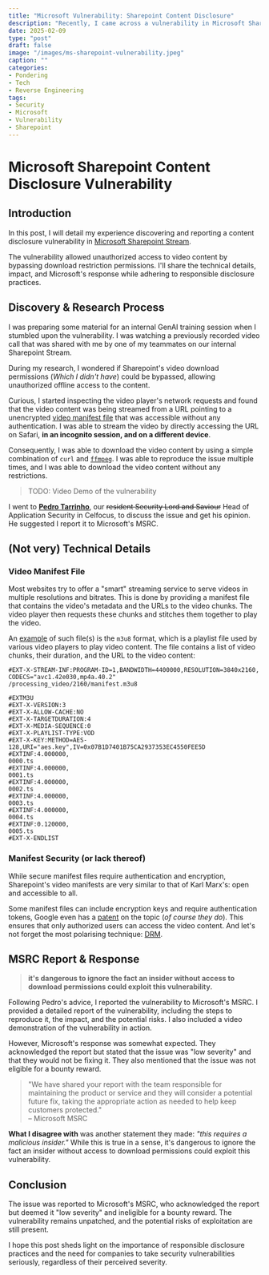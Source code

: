 ```yaml
---
title: "Microsoft Vulnerability: Sharepoint Content Disclosure"
description: "Recently, I came across a vulnerability in Microsoft Sharepoint that allowed bypassing video content download permissions. In this post, I will share the details of the vulnerability, the reproduction process and steps, and how Microsoft’s MSRC handled my report."
date: 2025-02-09
type: "post"
draft: false
image: "/images/ms-sharepoint-vulnerability.jpeg"
caption: ""
categories:
- Pondering
- Tech
- Reverse Engineering
tags:
- Security
- Microsoft
- Vulnerability
- Sharepoint
---
```


# Microsoft Sharepoint Content Disclosure Vulnerability

##	Introduction
In this post, I will detail my experience discovering and reporting a content disclosure vulnerability in [Microsoft Sharepoint Stream](https://learn.microsoft.com/en-us/stream/streamnew/overview).

The vulnerability allowed unauthorized access to video content by bypassing download restriction permissions. I'll share the technical details, impact, and Microsoft's response while adhering to responsible disclosure practices.

## Discovery & Research Process
I was preparing some material for an internal GenAI training session when I stumbled upon the vulnerability. I was watching a previously recorded video call that was shared with me by one of my teammates on our internal Sharepoint Stream. 

During my research, I wondered if Sharepoint's video download permissions (_Which I didn't have_) could be bypassed, allowing unauthorized offline access to the content.

Curious, I started inspecting the video player's network requests and found that the video content was being streamed from a URL pointing to a unencrypted [video manifest file](https://api.video/what-is/video-manifest/) that was accessible without any authentication. I was able to stream the video by directly accessing the URL on Safari, __in an incognito session, and on a different device__.

Consequently, I was able to download the video content by using a simple combination of `curl` and [`ffmpeg`](https://www.ffmpeg.org/). I was able to reproduce the issue multiple times, and I was able to download the video content without any restrictions.

> TODO: Video Demo of the vulnerability

I went to [__Pedro Tarrinho__](https://www.linkedin.com/in/tarrinho/), our <s>resident Security Lord and Saviour</s> Head of Application Security in Celfocus, to discuss the issue and get his opinion. He suggested I report it to Microsoft's MSRC.

## (Not very) Technical Details

### Video Manifest File
Most websites try to offer a "smart" streaming service to serve videos in multiple resolutions and bitrates. This is done by providing a manifest file that contains the video's metadata and the URLs to the video chunks. The video player then requests these chunks and stitches them together to play the video.

An [example](https://api.video/what-is/video-manifest/) of such file(s) is the `m3u8` format, which is a playlist file used by various video players to play video content. The file contains a list of video chunks, their duration, and the URL to the video content:
```m3u8
#EXT-X-STREAM-INF:PROGRAM-ID=1,BANDWIDTH=4400000,RESOLUTION=3840x2160, CODECS="avc1.42e030,mp4a.40.2"
/processing_video/2160/manifest.m3u8
```

```m3u8
#EXTM3U
#EXT-X-VERSION:3
#EXT-X-ALLOW-CACHE:NO
#EXT-X-TARGETDURATION:4
#EXT-X-MEDIA-SEQUENCE:0
#EXT-X-PLAYLIST-TYPE:VOD
#EXT-X-KEY:METHOD=AES-128,URI="aes.key",IV=0x07B1D7401B75CA2937353EC4550FEE5D
#EXTINF:4.000000,
0000.ts
#EXTINF:4.000000,
0001.ts
#EXTINF:4.000000,
0002.ts
#EXTINF:4.000000,
0003.ts
#EXTINF:4.000000,
0004.ts
#EXTINF:0.120000,
0005.ts
#EXT-X-ENDLIST
```

### Manifest Security (or lack thereof)
While secure manifest files require authentication and encryption, Sharepoint's video manifests are very similar to that of Karl Marx's: open and accessible to all.

Some manifest files can include encryption keys and require authentication tokens, Google even has a [patent](https://patents.google.com/patent/US11039181B1/en) on the topic (_of course they do_). This ensures that only authorized users can access the video content. And let's not forget the most polarising technique: [DRM](https://en.wikipedia.org/wiki/Digital_rights_management).

## MSRC Report & Response

> __it's dangerous to ignore the fact an insider without access to download permissions could exploit this vulnerability.__

Following Pedro's advice, I reported the vulnerability to Microsoft's MSRC. I provided a detailed report of the vulnerability, including the steps to reproduce it, the impact, and the potential risks. I also included a video demonstration of the vulnerability in action.

However, Microsoft's response was somewhat expected. They acknowledged the report but stated that the issue was "low severity" and that they would not be fixing it. They also mentioned that the issue was not eligible for a bounty reward.

> "We have shared your report with the team responsible for maintaining the product or service and they will consider a potential future fix, taking the appropriate action as needed to help keep customers protected." \
> – Microsoft MSRC

__What I disagree with__ was another statement they made: _"this requires a malicious insider."_ While this is true in a sense, it's dangerous to ignore the fact an insider without access to download permissions could exploit this vulnerability.

## Conclusion
The issue was reported to Microsoft's MSRC, who acknowledged the report but deemed it "low severity" and ineligible for a bounty reward. The vulnerability remains unpatched, and the potential risks of exploitation are still present.

I hope this post sheds light on the importance of responsible disclosure practices and the need for companies to take security vulnerabilities seriously, regardless of their perceived severity.
